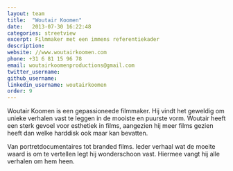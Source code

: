 ```yaml
---
layout: team
title:  "Woutair Koomen"
date:   2013-07-30 16:22:48
categories: streetview
excerpt: Filmmaker met een immens referentiekader
description:
website: //www.woutairkoomen.com
phone: +31 6 81 15 96 78
email: woutairkoomenproductions@gmail.com
twitter_username:
github_username:
linkedin_username: woutairkoomen
order: 9
---
```

Woutair Koomen is een gepassioneede filmmaker. Hij vindt het geweldig om unieke verhalen vast te leggen in de mooiste en puurste vorm. Woutair heeft een sterk gevoel voor esthetiek in films, aangezien hij meer films gezien heeft dan welke harddisk ook maar kan bevatten.

Van portretdocumentaires tot branded films. Ieder verhaal wat de moeite waard is om te vertellen legt hij wonderschoon vast. Hiermee vangt hij alle verhalen om hem heen.

